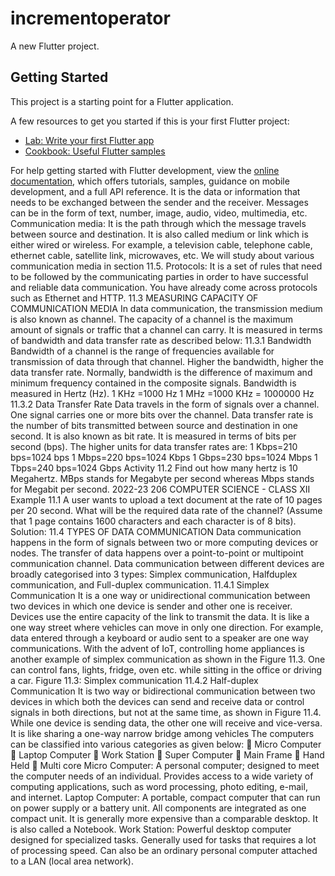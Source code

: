 # incrementoperator

A new Flutter project.

## Getting Started

This project is a starting point for a Flutter application.

A few resources to get you started if this is your first Flutter project:

- [Lab: Write your first Flutter app](https://docs.flutter.dev/get-started/codelab)
- [Cookbook: Useful Flutter samples](https://docs.flutter.dev/cookbook)

For help getting started with Flutter development, view the
[online documentation](https://docs.flutter.dev/), which offers tutorials,
samples, guidance on mobile development, and a full API reference.
 It is the data or information that needs to
be exchanged between the sender and the receiver.
Messages can be in the form of text, number, image,
audio, video, multimedia, etc.
Communication media: It is the path through which
the message travels between source and destination.
It is also called medium or link which is either wired
or wireless. For example, a television cable, telephone
cable, ethernet cable, satellite link, microwaves, etc.
We will study about various communication media in
section 11.5.
Protocols: It is a set of rules that need to be followed by
the communicating parties in order to have successful
and reliable data communication. You have already
come across protocols such as Ethernet and HTTP.
11.3 MEASURING CAPACITY OF COMMUNICATION MEDIA
In data communication, the transmission medium is
also known as channel. The capacity of a channel is the
maximum amount of signals or traffic that a channel
can carry. It is measured in terms of bandwidth and
data transfer rate as described below:
11.3.1 Bandwidth
Bandwidth of a channel is the range of frequencies
available for transmission of data through that channel.
Higher the bandwidth, higher the data transfer rate.
Normally, bandwidth is the difference of maximum and
minimum frequency contained in the composite signals.
Bandwidth is measured in Hertz (Hz).
1 KHz =1000 Hz
1 MHz =1000 KHz = 1000000 Hz
11.3.2 Data Transfer Rate
Data travels in the form of signals over a channel. One
signal carries one or more bits over the channel. Data
transfer rate is the number of bits transmitted between
source and destination in one second. It is also known
as bit rate. It is measured in terms of bits per second
(bps). The higher units for data transfer rates are:
1 Kbps=210 bps=1024 bps
1 Mbps=220 bps=1024 Kbps
1 Gbps=230 bps=1024 Mbps
1 Tbps=240 bps=1024 Gbps
Activity 11.2
Find out how
many hertz is
10 Megahertz.
MBps stands for
Megabyte per
second whereas
Mbps stands
for Megabit per
second.
2022-23
206 COMPUTER SCIENCE - CLASS XII Example 11.1 A user wants to upload a text document at
the rate of 10 pages per 20 second. What will be the required
data rate of the channel? (Assume that 1 page contains 1600
characters and each character is of 8 bits).
Solution:
11.4 TYPES OF DATA COMMUNICATION
Data communication happens in the form of signals
between two or more computing devices or nodes.
The transfer of data happens over a point-to-point
or multipoint communication channel. Data
communication between different devices are broadly
categorised into 3 types: Simplex communication, Halfduplex communication, and Full-duplex communication.
11.4.1 Simplex Communication
It is a one way or unidirectional communication between
two devices in which one device is sender and other one
is receiver. Devices use the entire capacity of the link
to transmit the data. It is like a one way street where
vehicles can move in only one direction. For example,
data entered through a keyboard or audio sent to a
speaker are one way communications.
With the advent of IoT, controlling home appliances
is another example of simplex communication as shown
in the Figure 11.3. One can control fans, lights, fridge,
oven etc. while sitting in the office or driving a car.
Figure 11.3: Simplex communication
11.4.2 Half-duplex Communication
It is two way or bidirectional communication between two
devices in which both the devices can send and receive
data or control signals in both directions, but not at the
same time, as shown in Figure 11.4. While one device is
sending data, the other one will receive and vice-versa. It
is like sharing a one-way narrow bridge among vehicles 
The computers can be classified into various categories as given below:
 Micro Computer
 Laptop Computer
 Work Station
 Super Computer
 Main Frame
 Hand Held
 Multi core
Micro Computer: A personal computer; designed to meet the computer needs of an
individual. Provides access to a wide variety of computing applications, such as word
processing, photo editing, e-mail, and internet.
Laptop Computer: A portable, compact computer that can run on power supply or a battery
unit. All components are integrated as one compact unit. It is generally more expensive than a
comparable desktop. It is also called a Notebook.
Work Station: Powerful desktop computer designed for specialized tasks. Generally used for
tasks that requires a lot of processing speed. Can also be an ordinary personal computer
attached to a LAN (local area network).

